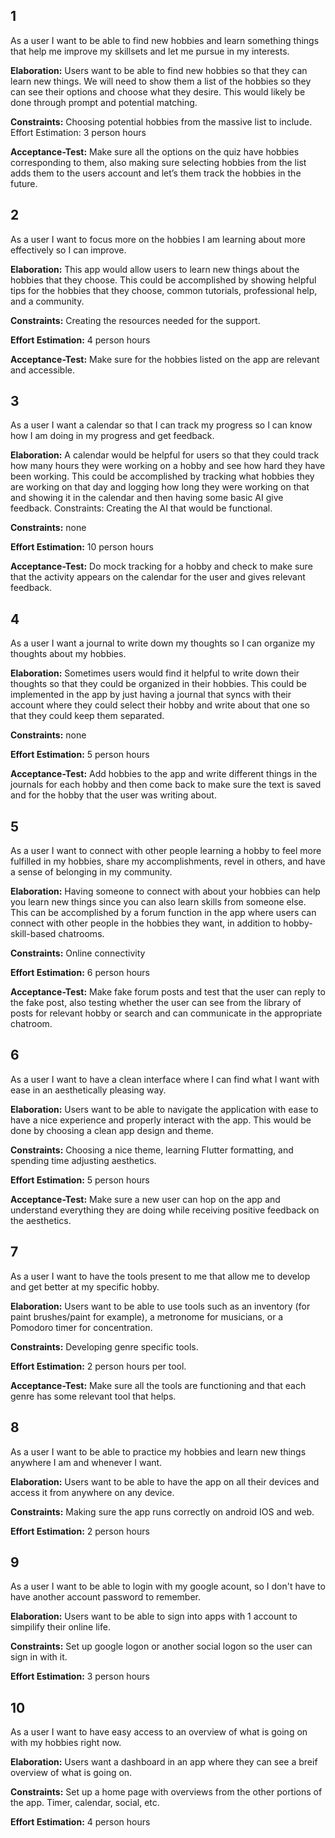 ## 1

As a user I want to be able to find new hobbies and learn something things that help me improve my skillsets and let me pursue in my interests.

**Elaboration:** Users want to be able to find new hobbies so that they can learn new things. We will need to show them a list of the hobbies so they can see their options and choose what they desire. This would likely be done through prompt and potential matching.

**Constraints:** Choosing potential hobbies from the massive list to include.
Effort Estimation: 3 person hours

**Acceptance-Test:** Make sure all the options on the quiz have hobbies corresponding to them, also making sure selecting hobbies from the list adds them to the users account and let’s them track the hobbies in the future.

## 2
As a user I want to focus more on the hobbies I am learning about more effectively so I can improve.

**Elaboration:** This app would allow users to learn new things about the hobbies that they choose. This could be accomplished by showing helpful tips for the hobbies that they choose, common tutorials, professional help, and a community.

**Constraints:** Creating the resources needed for the support.

**Effort Estimation:** 4 person hours

**Acceptance-Test:** Make sure for the hobbies listed on the app are relevant and accessible.

## 3
As a user I want a calendar so that I can track my progress so I can know how I am doing in my progress and get feedback.

**Elaboration:** A calendar would be helpful for users so that they could track how many hours they were working on a hobby and see how hard they have been working. This could be accomplished by tracking what hobbies they are working on that day and logging how long they were working on that and showing it in the calendar and then having some basic AI give feedback.
Constraints: Creating the AI that would be functional.

**Constraints:** none

**Effort Estimation:** 10 person hours

**Acceptance-Test:** Do mock tracking for a hobby and check to make sure that the activity appears on the calendar for the user and gives relevant feedback.

## 4
As a user I want a journal to write down my thoughts so I can organize my thoughts about my hobbies.

**Elaboration:** Sometimes users would find it helpful to write down their thoughts so that they could be organized in their hobbies. This could be implemented in the app by just having a journal that syncs with their account where they could select their hobby and write about that one so that they could keep them separated.

**Constraints:** none

**Effort Estimation:** 5 person hours

**Acceptance-Test:** Add hobbies to the app and write different things in the journals for each hobby and then come back to make sure the text is saved and for the hobby that the user was writing about.

## 5
As a user I want to connect with other people learning a hobby to feel more fulfilled in my hobbies, share my accomplishments, revel in others, and have a sense of belonging in my community.

**Elaboration:** Having someone to connect with about your hobbies can help you learn new things since you can also learn skills from someone else. This can be accomplished by a forum function in the app where users can connect with other people in the hobbies they want, in addition to hobby-skill-based chatrooms.

**Constraints:** Online connectivity

**Effort Estimation:** 6 person hours

**Acceptance-Test:** Make fake forum posts and test that the user can reply to the fake post, also testing whether the user can see from the library of posts for relevant hobby or search and can communicate in the appropriate chatroom. 

## 6
As a user I want to have a clean interface where I can find what I want with ease in an aesthetically pleasing way.

**Elaboration:** Users want to be able to navigate the application with ease to have a nice experience and properly interact with the app. This would be done by choosing a clean app design and theme.

**Constraints:** Choosing a nice theme, learning Flutter formatting, and spending time adjusting aesthetics. 

**Effort Estimation:** 5 person hours

**Acceptance-Test:** Make sure a new user can hop on the app and understand everything they are doing while receiving positive feedback on the aesthetics.


## 7
As a user I want to have the tools present to me that allow me to develop and get better at my specific hobby.

**Elaboration:** Users want to be able to use tools such as an inventory (for paint brushes/paint for example), a metronome for musicians, or a Pomodoro timer for concentration.

**Constraints:** Developing genre specific tools.

**Effort Estimation:** 2 person hours per tool.

**Acceptance-Test:** Make sure all the tools are functioning and that each genre has some relevant tool that helps.

## 8
As a user I want to be able to practice my hobbies and learn new things anywhere I am and whenever I want.

**Elaboration:** Users want to be able to have the app on all their devices and access it from anywhere on any device.

**Constraints:** Making sure the app runs correctly on android IOS and web.

**Effort Estimation:** 2 person hours

## 9

As a user I want to be able to login with my google acount, so I don't have to have another account password to remember.

**Elaboration:** Users want to be able to sign into apps with 1 account to simpilify their online life.

**Constraints:** Set up google logon or another social logon so the user can sign in with it.

**Effort Estimation:** 3 person hours

## 10

As a user I want to have easy access to an overview of what is going on with my hobbies right now.

**Elaboration:** Users want a dashboard in an app where they can see a breif overview of what is going on.

**Constraints:** Set up a home page with overviews from the other portions of the app. Timer, calendar, social, etc.

**Effort Estimation:** 4 person hours

